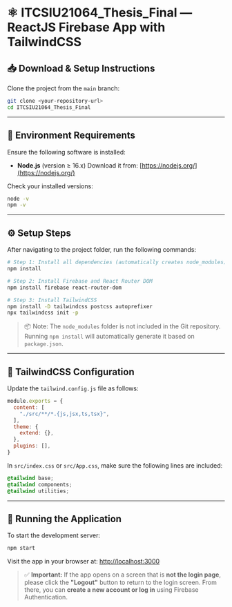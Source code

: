 # ⚛️ ITCSIU21064_Thesis_Final — ReactJS Firebase App with TailwindCSS

## 📥 Download & Setup Instructions

Clone the project from the `main` branch:

```bash
git clone <your-repository-url>
cd ITCSIU21064_Thesis_Final
````

---

## 🧱 Environment Requirements

Ensure the following software is installed:

* **Node.js** (version ≥ 16.x)
  Download it from: [https://nodejs.org/](https://nodejs.org/)

Check your installed versions:

```bash
node -v
npm -v
```

---

## ⚙️ Setup Steps

After navigating to the project folder, run the following commands:

```bash
# Step 1: Install all dependencies (automatically creates node_modules)
npm install

# Step 2: Install Firebase and React Router DOM
npm install firebase react-router-dom

# Step 3: Install TailwindCSS
npm install -D tailwindcss postcss autoprefixer
npx tailwindcss init -p
```

> 📦 Note: The `node_modules` folder is not included in the Git repository.
> Running `npm install` will automatically generate it based on `package.json`.

---

## 🎨 TailwindCSS Configuration

Update the `tailwind.config.js` file as follows:

```js
module.exports = {
  content: [
    "./src/**/*.{js,jsx,ts,tsx}",
  ],
  theme: {
    extend: {},
  },
  plugins: [],
}
```

In `src/index.css` or `src/App.css`, make sure the following lines are included:

```css
@tailwind base;
@tailwind components;
@tailwind utilities;
```

---

## 🚀 Running the Application

To start the development server:

```bash
npm start
```

Visit the app in your browser at: [http://localhost:3000](http://localhost:3000)

> ✅ **Important:**
> If the app opens on a screen that is **not the login page**, please click the **"Logout"** button to return to the login screen.
> From there, you can **create a new account or log in** using Firebase Authentication.

```
```


